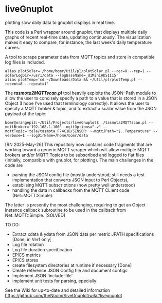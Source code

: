 # liveGnuplot
plotting slow daily data to gnuplot displays in real time. 

This code is a Perl wrapper around gnuplot, that displays multiple daily graphs of recent real-time data, updating continuously. The visualization makes it easy to compare, for instance, the last week's daily temperature curves. 

A tool to scrape parameter data from MQTT topics and store in compatible log files is included. 

    alias plotSolar='/home/bomr/Util/pl/plotSolar.pl --rec=8 --rep=1 --solarLogDir=/usr1/data --logBaseName=_d1MiniADS1115'
    alias plotTemp='cd ~/Downloads/Data && ~/Util/pl/plotTemp.pl --recent=8 --repeat=1'


The _**tasmota2MQTTscan.pl**_ tool heavily exploits the JSON::Path module to allow the user to concisely specify a path to a value that is stored in a JSON Object (I hope I've used that terminology correctly). It allows the user to specify a MQTT broker & topic, and to extract a scalar value from the JSON payload of the topic:

    bomr@orangepi3:~/Util/Projects/liveGnuplot$ ./tasmota2MQTTscan.pl --mqttBroker='192.168.1.100' -mqttOptions="-v" --mqttTopic='tele/tasmota_F74C1D/SENSOR' --mqttJPath="$..Temperature" --verbose=1 --logDirName=/home/bomr/data

[RN 2025-May-26]
This repository now contains code fragments that are working toward a generic MQTT scraper which will allow multiple MQTT brokers and/or MQTT Topics to be subscribed and logged to flat files (initially, compatible with gnuplot, for plotting). The main challenges in the code are 
 * parsing the JSON config file (mostly understood; still needs a test implementation that converts JSON input to Perl Objects),
 * establising MQTT subscriptions (now pretty well understood)
 * handling the data in callbacks from the MQTT CLient code (Net::MQTT:Simple).
 
The latter is presently the most challenging, requiring to get an Object instance callback subroutine to be used in the callback from Net::MQTT::Simple. [SOLVED]

TO DO:
 * Extract xdata & ydata from JSON data per metric JPATH specifications [Done, in Ver1 only]
 * Log file rotation
 * Log file duration specification
 * EPICS metrics
 * EPICS stores
 * create filesystem directories at runtime if necessary [Done]
 * Create reference JSON Config file and document configs
 * Implement JSON 'include-file'
 * Implement unit tests for parsing, epecially


See the Wiki for up-to-date and detailed information
https://github.com/theNbomr/liveGnuplot/wiki#livegnuplot
